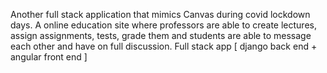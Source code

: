 Another full stack application that mimics Canvas during covid lockdown days. A online education site where professors are able to create lectures, assign assignments, tests, grade them and students are able to message each other and have on full discussion. Full stack app [ django back end + angular front end ]
